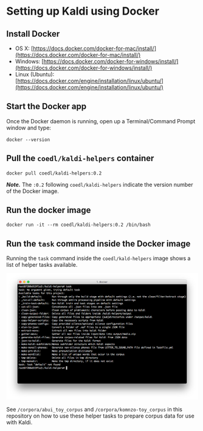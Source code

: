 # Setting up Kaldi using Docker

## Install Docker

- OS X: [https://docs.docker.com/docker-for-mac/install/](https://docs.docker.com/docker-for-mac/install/)
- Windows: [https://docs.docker.com/docker-for-windows/install/](https://docs.docker.com/docker-for-windows/install/)
- Linux (Ubuntu): [https://docs.docker.com/engine/installation/linux/ubuntu/](https://docs.docker.com/engine/installation/linux/ubuntu/)

## Start the Docker app

Once the Docker daemon is running, open up a Terminal/Command Prompt window and type:

```
docker --version
```

## Pull the `coedl/kaldi-helpers` container

```
docker pull coedl/kaldi-helpers:0.2
```

***Note.*** The `:0.2` following `coedl/kaldi-helpers` indicate the version number of the Docker image.

## Run the docker image

```
docker run -it --rm coedl/kaldi-helpers:0.2 /bin/bash
```

## Run the `task` command inside the Docker image

Running the `task` command inside the `coedl/kald-helpers` image shows a list of helper tasks available.

![](../img/docker-task.png)

See `/corpora/abui_toy_corpus` and `/corpora/komnzo-toy_corpus` in this repository on how to use these helper tasks to prepare corpus data for use with Kaldi.



